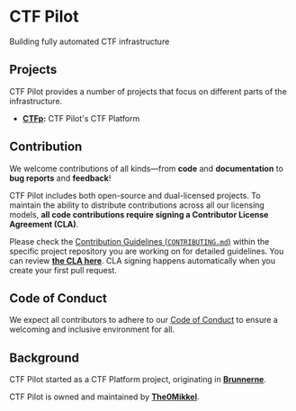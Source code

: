 # CTF Pilot

Building fully automated CTF infrastructure

## Projects

CTF Pilot provides a number of projects that focus on different parts of the infrastructure.

- **[CTFp](https://github.com/ctfpilot/ctfp):** CTF Pilot's CTF Platform

## Contribution

We welcome contributions of all kinds—from **code** and **documentation** to **bug reports** and **feedback**!

CTF Pilot includes both open-source and dual-licensed projects. To maintain the ability to distribute contributions across all our licensing models, **all code contributions require signing a Contributor License Agreement (CLA)**.

Please check the [Contribution Guidelines (`CONTRIBUTING.md`)](/CONTRIBUTING.md) within the specific project repository you are working on for detailed guidelines. You can review **[the CLA here](https://github.com/ctfpilot/cla)**. CLA signing happens automatically when you create your first pull request.

## Code of Conduct

We expect all contributors to adhere to our [Code of Conduct](/CODE_OF_CONDUCT.md) to ensure a welcoming and inclusive environment for all.

## Background

CTF Pilot started as a CTF Platform project, originating in **[Brunnerne](https://github.com/brunnerne)**.

CTF Pilot is owned and maintained by **[The0Mikkel](https://github.com/The0mikkel)**.
